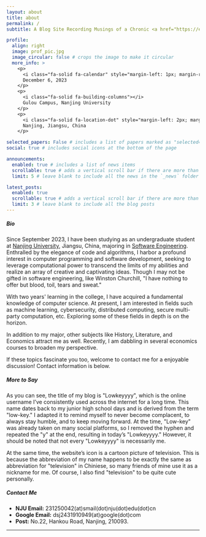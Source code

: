 ```yaml
---
layout: about
title: about
permalink: /
subtitle: A Blog Site Recording Musings of a Chronic <a href="https://en.wikipedia.org/wiki/The_Procrastinator">Procrastinator</a>.

profile:
  align: right
  image: prof_pic.jpg
  image_circular: false # crops the image to make it circular
  more_info: >
    <p>
      <i class="fa-solid fa-calendar" style="margin-left: 1px; margin-right: 1px;"></i>
      December 6, 2023
    </p>
    <p>
      <i class="fa-solid fa-building-columns"></i>
      Gulou Campus, Nanjing University
    </p>
    <p>
      <i class="fa-solid fa-location-dot" style="margin-left: 2px; margin-right: 2px;"></i>
      Nanjing, Jiangsu, China
    </p>

selected_papers: False # includes a list of papers marked as "selected={true}"
social: true # includes social icons at the bottom of the page

announcements:
  enabled: true # includes a list of news items
  scrollable: true # adds a vertical scroll bar if there are more than 3 news items
  limit: 5 # leave blank to include all the news in the `_news` folder

latest_posts:
  enabled: true
  scrollable: true # adds a vertical scroll bar if there are more than 3 new posts items
  limit: 3 # leave blank to include all the blog posts
---
```

##### **Bio**
Since September 2023, I have been studying as an undergraduate student at [Nanjing University](https://www.nju.edu.cn/), Jiangsu, China, majoring in [Software Engineering](https://software.nju.edu.cn/). Enthralled by the elegance of code and algorithms, I harbor a profound interest in computer programming and software development, seeking to leverage computational power to transcend the limits of my abilities and realize an array of creative and captivating ideas. Though I may not be gifted in software engineering, like Winston Churchill, "I have nothing to offer but blood, toil, tears and sweat."

With two years' learning in the college, I have acquired a fundamental knowledge of computer science. At present, I am interested in fields such as machine learning, cybersecurity, distributed computing, secure multi-party computation, etc. Exploring some of these fields in depth is on the horizon.

In addition to my major, other subjects like History, Literature, and Economics attract me as well. Recently, I am dabbling in several economics courses to broaden my perspective.

If these topics fascinate you too, welcome to contact me for a enjoyable discussion! Contact information is below.

##### **More to Say**
As you can see, the title of my blog is "Lowkeyyyy", which is the online username I’ve consistently used across the internet for a long time. This name dates back to my junior high school days and is derived from the term "low-key." I adapted it to remind myself to never become complacent, to always stay humble, and to keep moving forward. At the time, "Low-key" was already taken on many social platforms, so I removed the hyphen and repeated the "y" at the end, resulting in today’s "Lowkeyyyy." However, it should be noted that not every "Lowkeyyyy" is necessarily me.

At the same time, the website’s icon is a cartoon picture of television. This is because the abbreviation of my name happens to be exactly the same as abbreviation for "television" in Chiniese, so many friends of mine use it as a nickname for me. Of course, I also find "television" to be quite cute personally.

##### **Contact Me**
- **NJU Email:**  231250042(at)smail(dot)nju(dot)edu(dot)cn
- **Google Email:** dsj2431910949(at)google(dot)com
- **Post:**  No.22, Hankou Road, Nanjing, 210093.

---
